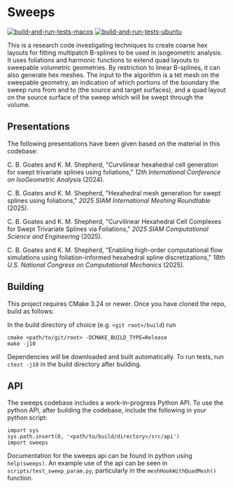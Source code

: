 # Sweeps

[![build-and-run-tests-macos](https://github.com/cgoates/sweeps/actions/workflows/build_and_run_tests_macos.yaml/badge.svg?branch=master)](https://github.com/cgoates/sweeps/actions/workflows/build_and_run_tests_macos.yaml) [![build-and-run-tests-ubuntu](https://github.com/cgoates/sweeps/actions/workflows/ubuntu_build_and_run_tests.yaml/badge.svg)](https://github.com/cgoates/sweeps/actions/workflows/ubuntu_build_and_run_tests.yaml)

This is a research code investigating techniques to create coarse hex layouts for fitting multipatch B-splines to be used in isogeometric analysis.
It uses foliations and harmonic functions to extend quad layouts to sweepable volumetric geometries.
By restriction to linear B-splines, it can also generate hex meshes.
The input to the algorithm is a tet mesh on the sweepable geometry, an indication of which portions of the boundary the sweep runs from and to (the source and target surfaces), and a quad layout on the source surface of the sweep which will be swept through the volume.

Presentations
---
The following presentations have been given based on the material in this codebase:

C. B. Goates and K. M. Shepherd, "Curvilinear hexahedral cell generation for swept trivariate splines using foliations," *12th International Conference on IsoGeometric Analysis* (2024).

C. B. Goates and K. M. Shepherd, "Hexahedral mesh generation for swept splines using foliations," *2025 SIAM International Meshing Roundtable* (2025).

C. B. Goates and K. M. Shepherd, "Curvilinear Hexahedral Cell Complexes for Swept Trivariate Splines via Foliations," *2025 SIAM Computational Science and Engineering* (2025).

C. B. Goates and K. M. Shepherd, "Enabling high-order computational flow simulations using foliation-informed hexahedral spline discretizations," *18th U.S. National Congress on Computational Mechanics* (2025).


Building
---
This project requires CMake 3.24 or newer.
Once you have cloned the repo, build as follows:

In the build directory of choice (e.g. `<git root>/build`) run
```
cmake <path/to/git/root> -DCMAKE_BUILD_TYPE=Release
make -j10
```
Dependencies will be downloaded and built automatically.
To run tests, run `ctest -j10` in the build directory after building.

API
---
The sweeps codebase includes a work-in-progress Python API.
To use the python API, after building the codebase, include the following in your python script:

```
import sys
sys.path.insert(0, '<path/to/build/directory>/src/api')
import sweeps
```

Documentation for the sweeps api can be found in python using `help(sweeps)`.
An example use of the api can be seen in `scripts/test_sweep_param.py`, particularly in the `meshHookWithQuadMesh()` function.
